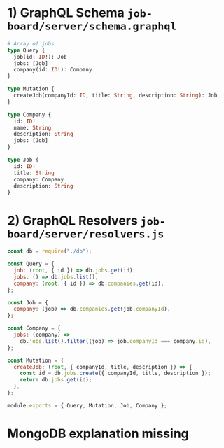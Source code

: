 # 1) GraphQL Schema `job-board/server/schema.graphql`

```graphql
# Array of jobs
type Query {
  job(id: ID!): Job
  jobs: [Job]
  company(id: ID!): Company
}

type Mutation {
  createJob(companyId: ID, title: String, description: String): Job
}

type Company {
  id: ID!
  name: String
  description: String
  jobs: [Job]
}

type Job {
  id: ID!
  title: String
  company: Company
  description: String
}
```

# 2) GraphQL Resolvers `job-board/server/resolvers.js`

```javascript
const db = require("./db");

const Query = {
  job: (root, { id }) => db.jobs.get(id),
  jobs: () => db.jobs.list(),
  company: (root, { id }) => db.companies.get(id),
};

const Job = {
  company: (job) => db.companies.get(job.companyId),
};

const Company = {
  jobs: (company) =>
    db.jobs.list().filter((job) => job.companyId === company.id),
};

const Mutation = {
  createJob: (root, { companyId, title, description }) => {
    const id = db.jobs.create({ companyId, title, description });
    return db.jobs.get(id);
  },
};

module.exports = { Query, Mutation, Job, Company };
```

# MongoDB explanation missing

